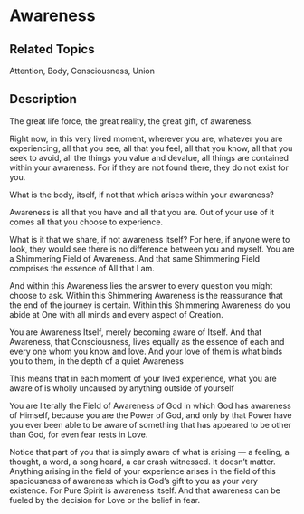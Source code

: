 # Awareness

## Related Topics

Attention, Body, Consciousness, Union

## Description

The great life force, the great reality, the great gift, of awareness.

Right now, in this very lived moment, wherever you are, whatever you are
experiencing, all that you see, all that you feel, all that you know,
all that you seek to avoid, all the things you value and devalue, all
things are contained within your awareness. For if they are not found
there, they do not exist for you.

What is the body, itself, if not that which arises within your
awareness?

Awareness is all that you have and all that you are. Out of your use of it
comes all that you choose to experience.

What is it that we share, if not awareness itself? For here, if anyone were to
look, they would see there is no difference between you and myself. You are a
Shimmering Field of Awareness. And that same Shimmering Field comprises the
essence of All that I am.

And within this Awareness lies the answer to every question you might choose to
ask. Within this Shimmering Awareness is the reassurance that the end of the
journey is certain. Within this Shimmering Awareness do you abide at One with
all minds and every aspect of Creation.

You are Awareness Itself, merely becoming aware of Itself. And that Awareness,
that Consciousness, lives equally as the essence of each and every one whom you
know and love. And your love of them is what binds you to them, in the depth of
a quiet Awareness

This means that in each moment of your lived experience, what you are aware of
is wholly uncaused by anything outside of yourself

You are literally the Field of Awareness of God in which God has
awareness of Himself, because you are the Power of God, and only by that
Power have you ever been able to be aware of something that has appeared
to be other than God, for even fear rests in Love.

Notice that part of you that is simply aware of what is arising — a feeling, a
thought, a word, a song heard, a car crash witnessed. It doesn’t matter.
Anything arising in the field of your experience arises in the field of this
spaciousness of awareness which is God’s gift to you as your very existence.
For Pure Spirit is awareness itself. And that awareness can be fueled by the
decision for Love or the belief in fear.


